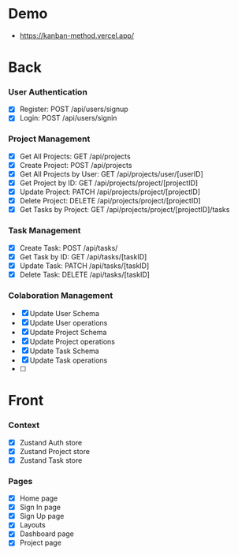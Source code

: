 # Demo

 - https://kanban-method.vercel.app/

# Back

### User Authentication

- [x] Register: POST /api/users/signup
- [x] Login: POST /api/users/signin

### Project Management

- [x] Get All Projects: GET /api/projects
- [x] Create Project: POST /api/projects
- [x] Get All Projects by User: GET /api/projects/user/[userID]
- [x] Get Project by ID: GET /api/projects/project/[projectID]
- [x] Update Project: PATCH /api/projects/project/[projectID]
- [x] Delete Project: DELETE /api/projects/project/[projectID]
- [x] Get Tasks by Project: GET /api/projects/project/[projectID]/tasks

### Task Management

- [x] Create Task: POST /api/tasks/
- [x] Get Task by ID: GET /api/tasks/[taskID]
- [x] Update Task: PATCH /api/tasks/[taskID]
- [x] Delete Task: DELETE /api/tasks/[taskID]

### Colaboration Management

- [x] Update User Schema
- [x] Update User operations
- [x] Update Project Schema
- [x] Update Project operations
- [x] Update Task Schema
- [x] Update Task operations
- [ ] 

# Front

### Context

- [x] Zustand Auth store
- [x] Zustand Project store
- [x] Zustand Task store

### Pages

- [x] Home page
- [x] Sign In page
- [x] Sign Up page
- [x] Layouts
- [x] Dashboard page
- [x] Project page